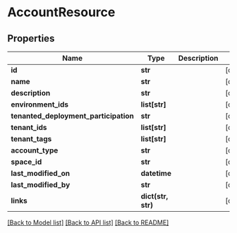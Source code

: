 # AccountResource

## Properties
Name | Type | Description | Notes
------------ | ------------- | ------------- | -------------
**id** | **str** |  | [optional] 
**name** | **str** |  | [optional] 
**description** | **str** |  | [optional] 
**environment_ids** | **list[str]** |  | [optional] 
**tenanted_deployment_participation** | **str** |  | [optional] 
**tenant_ids** | **list[str]** |  | [optional] 
**tenant_tags** | **list[str]** |  | [optional] 
**account_type** | **str** |  | [optional] 
**space_id** | **str** |  | [optional] 
**last_modified_on** | **datetime** |  | [optional] 
**last_modified_by** | **str** |  | [optional] 
**links** | **dict(str, str)** |  | [optional] 

[[Back to Model list]](../README.md#documentation-for-models) [[Back to API list]](../README.md#documentation-for-api-endpoints) [[Back to README]](../README.md)


